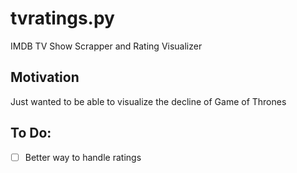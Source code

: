 # tvratings.py

IMDB TV Show Scrapper and Rating Visualizer 

## Motivation

Just wanted to be able to visualize the decline of Game of Thrones

## To Do:


- [ ] Better way to handle ratings